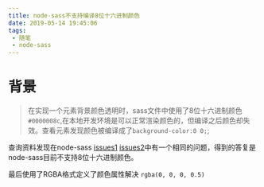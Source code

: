 ```yaml
---
title: node-sass不支持编译8位十六进制颜色
date: 2019-05-14 19:45:06
tags:
 - 随笔
 - node-sass
---
```


# 背景
> 在实现一个元素背景颜色透明时，sass文件中使用了8位十六进制颜色`#0000008c`,在本地开发环境是可以正常渲染颜色的，但编译之后颜色却失效。查看元素发现颜色被编译成了`background-color:0 0;`;

查询资料发现在node-sass [issues1](https://github.com/sass/node-sass/issues/2126) [issues2](https://github.com/webpack-contrib/sass-loader/issues/503)中有一个相同的问题，得到的答复是node-sass目前不支持8位十六进制颜色。

最后使用了RGBA格式定义了颜色属性解决 `rgba(0, 0, 0, 0.5)`



